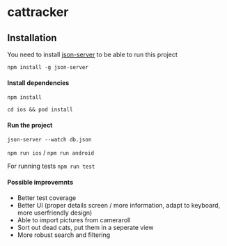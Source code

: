 # cattracker

## Installation
You need to install [json-server](https://github.com/typicode/json-server) to be able to run this project

```npm install -g json-server```

#### Install dependencies 

```npm install ```

```cd ios && pod install```

#### Run the project
```json-server --watch db.json```

```npm run ios```  / ```npm run android ```

For running tests ```npm run test ```


#### Possible improvemnts
* Better test coverage
* Better UI (proper details screen / more information, adapt to keyboard, more userfriendly design)
* Able to import pictures from cameraroll
* Sort out dead cats, put them in a seperate view
* More robust search and filtering

